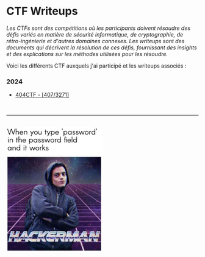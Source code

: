 <h1>CTF Writeups</h1>

<i>Les CTFs sont des compétitions où les participants doivent résoudre des défis variés en matière de sécurité informatique, de cryptographie, de rétro-ingénierie et d'autres domaines connexes. Les writeups sont des documents qui décrivent la résolution de ces défis, fournissant des insights et des explications sur les méthodes utilisées pour les résoudre.</i>

Voici les différents CTF auxquels j'ai participé et les writeups associés :

<h3>2024</h3>

<ul>
    <li><a href="404CTF_2024/Readme.md">404CTF - [407/3271]</a></li>
</ul>

<br>

<hr>

<br>

<img src="image.png" style="width: 50%">